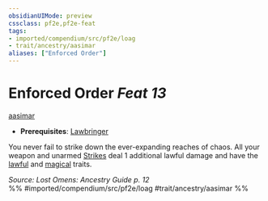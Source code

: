 ```yaml
---
obsidianUIMode: preview
cssclass: pf2e,pf2e-feat
tags:
- imported/compendium/src/pf2e/loag
- trait/ancestry/aasimar
aliases: ["Enforced Order"]
---
```

# Enforced Order  *Feat 13*  
[aasimar](aasimar-apg.md)  

- **Prerequisites**: [Lawbringer](lawbringer-apg.md)

You never fail to strike down the ever-expanding reaches of chaos. All your weapon and unarmed [Strikes](strike.md) deal 1 additional lawful damage and have the [lawful](lawful.md) and [magical](magical.md) traits.

*Source: Lost Omens: Ancestry Guide p. 12*  
%% #imported/compendium/src/pf2e/loag #trait/ancestry/aasimar %%